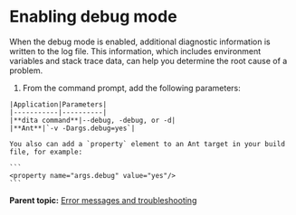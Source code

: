 # Enabling debug mode

When the debug mode is enabled, additional diagnostic information is written to the log file. This information, which includes environment variables and stack trace data, can help you determine the root cause of a problem.

1.   From the command prompt, add the following parameters: 

    |Application|Parameters|
    |-----------|----------|
    |**dita command**|--debug, -debug, or -d|
    |**Ant**|`-v -Dargs.debug=yes`|

    You also can add a `property` element to an Ant target in your build file, for example:

    ```
    <property name="args.debug" value="yes"/>
    ```


**Parent topic:** [Error messages and troubleshooting](../topics/troubleshooting-overview.md)

